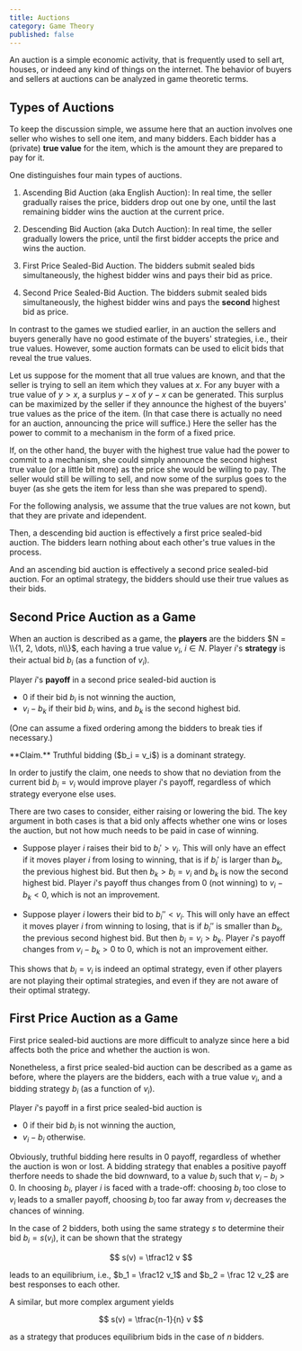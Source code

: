 ```yaml
---
title: Auctions
category: Game Theory
published: false
---
```


An auction is a simple economic activity, that is frequently used to
sell art, houses, or indeed any kind of things on the internet.
The behavior of buyers and sellers at auctions can be analyzed in
game theoretic terms.

##  Types of Auctions

To keep the discussion simple, we assume here that an auction involves
one seller who wishes to sell one item, and many bidders.
Each bidder has a (private) **true value** for the item,
which is the amount they are prepared to pay for it.

One distinguishes four main types of auctions.

1. Ascending Bid Auction (aka English Auction): In real time,
the seller gradually raises the price, bidders drop out one by one,
until the last remaining bidder wins the auction at the current price.

2. Descending Bid Auction (aka Dutch Auction): In real time,
the seller gradually lowers the price, until the first bidder
accepts the price and wins the auction.

3. First Price Sealed-Bid Auction.
The bidders submit sealed bids simultaneously, the highest bidder wins
and pays their bid as price.

3. Second Price Sealed-Bid Auction.
The bidders submit sealed bids simultaneously, the highest bidder wins
and pays the **second** highest bid as price.

In contrast to the games we studied earlier, in an auction the sellers
and buyers generally have no good estimate of the buyers' strategies,
i.e., their true values.
However, some auction formats can be used to elicit bids that reveal
the true values.

Let us suppose for the moment that all true values are known, and that
the seller is trying to sell an item which they values at $x$.  For
any buyer with a true value of $y > x$, a surplus $y-x$ of $y - x$ can
be generated.  This surplus can be maximized by the seller if they
announce the highest of the buyers' true values as the price of the
item.  (In that case there is actually no need for an auction,
announcing the price will suffice.)  Here the seller has the power
to commit to a mechanism in the form of a fixed price.

If, on the other hand, the buyer with the highest true value had the
power to commit to a mechanism, she could simply announce the second
highest true value (or a little bit more) as the price she would be
willing to pay.  The seller would still be willing to sell, and now
some of the surplus goes to the buyer (as she gets the item for less
than she was prepared to spend).

For the following analysis, we assume that the true values are not kown,
but that they are private and idependent.

Then, a descending bid auction is effectively a first price sealed-bid
auction.  The bidders learn nothing about each other's true values in
the process.

And an ascending bid auction is effectively a second price sealed-bid
auction.  For an optimal strategy, the bidders should use their true
values as their bids.

## Second Price Auction as a Game

When an auction is described as a game, the **players** are the bidders $N
= \\{1, 2, \dots, n\\}$, each having a true value $v_i$, $i \in N$.
Player $i$'s **strategy** is their actual bid $b_i$ (as a function of $v_i$).

Player $i$'s **payoff** in a second price sealed-bid auction is

* $0$ if their bid $b_i$ is not winning the auction,
* $v_i - b_k$ if their bid $b_i$ wins, and $b_k$ is the second highest bid.

(One can assume a fixed ordering among the bidders to break ties if necessary.)

<div class="note" markdown="1">
**Claim.** Truthful bidding ($b_i = v_i$) is a dominant strategy.
</div>

In order to justify the claim, one needs to show that no deviation
from the current bid $b_i = v_i$ would improve player $i$'s payoff,
regardless of which strategy everyone else uses.

There are two cases to consider, either raising or lowering the bid.
The key argument in both cases is that a bid only affects whether one wins or
loses the auction, but not how much needs to be paid in case of winning.

* Suppose player $i$ raises their bid to $b_i' > v_i$.
This will only have an effect if it moves player $i$ from losing to winning,
that is if $b_i'$ is larger than $b_k$, the previous highest bid.
But then $b_k > b_i = v_i$ and $b_k$ is now the second highest bid.
Player $i$'s payoff thus changes from $0$ (not winning) to $v_i - b_k < 0$,
which is not an improvement.

* Suppose player $i$ lowers their bid to $b_i'' < v_i$.
This will only have an effect it moves player $i$ from winning to losing,
that is if $b_i''$ is smaller than $b_k$, the previous second highest bid.
But then $b_i = v_i > b_k$.  Player $i$'s payoff changes from $v_i - b_k > 0$
to $0$, which is not an improvement either.

This shows that $b_i = v_i$ is indeed an optimal strategy, even if
other players are not playing their optimal strategies, and even if
they are not aware of their optimal strategy.

## First Price Auction as a Game

First price sealed-bid auctions are more difficult to analyze
since here a bid affects both the price and whether the auction is won.

Nonetheless, a first price sealed-bid auction can be described as a game
as before, where the players are the bidders, each with a true value $v_i$,
and a bidding strategy $b_i$ (as a function of $v_i$).

Player $i$'s payoff in a first price sealed-bid auction  is

* $0$ if their bid $b_i$ is not winning the auction,
* $v_i - b_i$ otherwise.

Obviously, truthful bidding here results in $0$ payoff, regardless of
whether the auction is won or lost.  A bidding strategy that enables a
positive payoff therfore needs to shade the bid downward, to a value
$b_i$ such that $v_i - b_i > 0$.  In choosing $b_i$, player $i$ is
faced with a trade-off: choosing $b_i$ too close to $v_i$ leads to a
smaller payoff, choosing $b_i$ too far away from $v_i$ decreases the
chances of winning.

In the case of $2$ bidders, both using the same strategy $s$
to determine their bid $b_i = s(v_i)$, it can be shown
that the strategy

$$
s(v) = \tfrac12 v
$$

leads to an equilibrium, i.e., $b_1 = \frac12 v_1$ and $b_2 = \frac 12 v_2$
are best responses to each other.

A similar, but more complex argument yields

$$
s(v) = \tfrac{n-1}{n} v
$$

as a strategy that produces equilibrium bids in the case of $n$ bidders.
